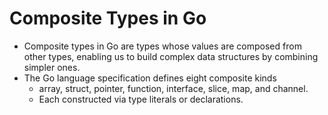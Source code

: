 # Composite Types in Go

- Composite types in Go are types whose values are composed from other types, enabling us to build complex data structures by combining simpler ones. 
- The Go language specification defines eight composite kinds
  - array, struct, pointer, function, interface, slice, map, and channel.
  - Each constructed via type literals or declarations.